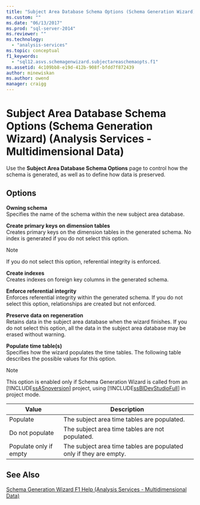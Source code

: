 ```yaml
---
title: "Subject Area Database Schema Options (Schema Generation Wizard) (Analysis Services - Multidimensional Data) | Microsoft Docs"
ms.custom: ""
ms.date: "06/13/2017"
ms.prod: "sql-server-2014"
ms.reviewer: ""
ms.technology: 
  - "analysis-services"
ms.topic: conceptual
f1_keywords: 
  - "sql12.asvs.schemagenwizard.subjectareaschemaopts.f1"
ms.assetid: 4c109bb8-e19d-412b-908f-bfdd7f872439
author: minewiskan
ms.author: owend
manager: craigg
---
```

# Subject Area Database Schema Options (Schema Generation Wizard) (Analysis Services - Multidimensional Data)
  Use the **Subject Area Database Schema Options** page to control how the schema is generated, as well as to define how data is preserved.  
  
## Options  
 **Owning schema**  
 Specifies the name of the schema within the new subject area database.  
  
 **Create primary keys on dimension tables**  
 Creates primary keys on the dimension tables in the generated schema. No index is generated if you do not select this option.  
  
> [!NOTE]  
>  If you do not select this option, referential integrity is enforced.  
  
 **Create indexes**  
 Creates indexes on foreign key columns in the generated schema.  
  
 **Enforce referential integrity**  
 Enforces referential integrity within the generated schema. If you do not select this option, relationships are created but not enforced.  
  
 **Preserve data on regeneration**  
 Retains data in the subject area database when the wizard finishes. If you do not select this option, all the data in the subject area database may be erased without warning.  
  
 **Populate time table(s)**  
 Specifies how the wizard populates the time tables. The following table describes the possible values for this option.  
  
> [!NOTE]  
>  This option is enabled only if Schema Generation Wizard is called from an [!INCLUDE[ssASnoversion](../includes/ssasnoversion-md.md)] project, using [!INCLUDE[ssBIDevStudioFull](../includes/ssbidevstudiofull-md.md)] in project mode.  
  
|Value|Description|  
|-----------|-----------------|  
|Populate|The subject area time tables are populated.|  
|Do not populate|The subject area time tables are not populated.|  
|Populate only if empty|The subject area time tables are populated only if they are empty.|  
  
## See Also  
 [Schema Generation Wizard F1 Help &#40;Analysis Services - Multidimensional Data&#41;](schema-generation-wizard-f1-help-analysis-services-multidimensional-data.md)  
  
  

